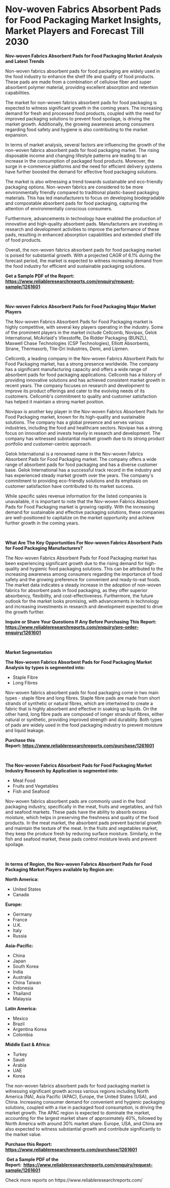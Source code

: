 <p><h1>Nov-woven Fabrics Absorbent Pads for Food Packaging Market Insights, Market Players and Forecast Till 2030</h1></p><p><strong>Nov-woven Fabrics Absorbent Pads for Food Packaging Market Analysis and Latest Trends</strong></p>
<p><p>Non-woven fabrics absorbent pads for food packaging are widely used in the food industry to enhance the shelf life and quality of food products. These pads are made from a combination of cellulose fiber and super absorbent polymer material, providing excellent absorption and retention capabilities.</p><p>The market for non-woven fabrics absorbent pads for food packaging is expected to witness significant growth in the coming years. The increasing demand for fresh and processed food products, coupled with the need for improved packaging solutions to prevent food spoilage, is driving the market growth. Additionally, the growing awareness among consumers regarding food safety and hygiene is also contributing to the market expansion.</p><p>In terms of market analysis, several factors are influencing the growth of the non-woven fabrics absorbent pads for food packaging market. The rising disposable income and changing lifestyle patterns are leading to an increase in the consumption of packaged food products. Moreover, the surge in e-commerce platforms and the need for efficient delivery systems have further boosted the demand for effective food packaging solutions.</p><p>The market is also witnessing a trend towards sustainable and eco-friendly packaging options. Non-woven fabrics are considered to be more environmentally friendly compared to traditional plastic-based packaging materials. This has led manufacturers to focus on developing biodegradable and compostable absorbent pads for food packaging, capturing the attention of environmentally conscious consumers.</p><p>Furthermore, advancements in technology have enabled the production of innovative and high-quality absorbent pads. Manufacturers are investing in research and development activities to improve the performance of these pads, resulting in enhanced absorption capabilities and extended shelf life of food products.</p><p>Overall, the non-woven fabrics absorbent pads for food packaging market is poised for substantial growth. With a projected CAGR of 6.1% during the forecast period, the market is expected to witness increasing demand from the food industry for efficient and sustainable packaging solutions.</p></p>
<p><strong>Get a Sample PDF of the Report:&nbsp; <a href="https://www.reliableresearchreports.com/enquiry/request-sample/1261601">https://www.reliableresearchreports.com/enquiry/request-sample/1261601</a></strong></p>
<p>&nbsp;</p>
<p><strong>Nov-woven Fabrics Absorbent Pads for Food Packaging Major Market Players</strong></p>
<p><p>The Nov-woven Fabrics Absorbent Pads for Food Packaging market is highly competitive, with several key players operating in the industry. Some of the prominent players in the market include Cellcomb, Novipax, Gelok International, McAirlaid's Vliesstoffe, De Ridder Packaging (BUNZL), Maxwell Chase Technologies (CSP Technologies), Elliott Absorbents, Sirane, Thermasorb, Tite-Dri Industries, Demi, and Lipmen.</p><p>Cellcomb, a leading company in the Nov-woven Fabrics Absorbent Pads for Food Packaging market, has a strong presence worldwide. The company has a significant manufacturing capacity and offers a wide range of absorbent pads for food packaging applications. Cellcomb has a history of providing innovative solutions and has achieved consistent market growth in recent years. The company focuses on research and development to improve its product offerings and cater to the evolving needs of its customers. Cellcomb's commitment to quality and customer satisfaction has helped it maintain a strong market position.</p><p>Novipax is another key player in the Nov-woven Fabrics Absorbent Pads for Food Packaging market, known for its high-quality and sustainable solutions. The company has a global presence and serves various industries, including the food and healthcare sectors. Novipax has a strong focus on innovation and invests heavily in research and development. The company has witnessed substantial market growth due to its strong product portfolio and customer-centric approach.</p><p>Gelok International is a renowned name in the Nov-woven Fabrics Absorbent Pads for Food Packaging market. The company offers a wide range of absorbent pads for food packaging and has a diverse customer base. Gelok International has a successful track record in the industry and has experienced steady market growth over the years. The company's commitment to providing eco-friendly solutions and its emphasis on customer satisfaction have contributed to its market success.</p><p>While specific sales revenue information for the listed companies is unavailable, it is important to note that the Nov-woven Fabrics Absorbent Pads for Food Packaging market is growing rapidly. With the increasing demand for sustainable and effective packaging solutions, these companies are well-positioned to capitalize on the market opportunity and achieve further growth in the coming years.</p></p>
<p>&nbsp;</p>
<p><strong>What Are The Key Opportunities For Nov-woven Fabrics Absorbent Pads for Food Packaging Manufacturers?</strong></p>
<p><p>The Nov-woven Fabrics Absorbent Pads for Food Packaging market has been experiencing significant growth due to the rising demand for high-quality and hygienic food packaging solutions. This can be attributed to the increasing awareness among consumers regarding the importance of food safety and the growing preference for convenient and ready-to-eat foods. The market data indicates a steady increase in the adoption of non-woven fabrics for absorbent pads in food packaging, as they offer superior absorbency, flexibility, and cost-effectiveness. Furthermore, the future outlook for the market looks promising, with advancements in technology and increasing investments in research and development expected to drive the growth further.</p></p>
<p><strong>Inquire or Share Your Questions If Any Before Purchasing This Report: <a href="https://www.reliableresearchreports.com/enquiry/pre-order-enquiry/1261601">https://www.reliableresearchreports.com/enquiry/pre-order-enquiry/1261601</a></strong></p>
<p>&nbsp;</p>
<p><strong>Market Segmentation</strong></p>
<p><strong>The Nov-woven Fabrics Absorbent Pads for Food Packaging Market Analysis by types is segmented into:</strong></p>
<p><ul><li>Staple Fibre</li><li>Long Fibres</li></ul></p>
<p><p>Nov-woven fabrics absorbent pads for food packaging come in two main types - staple fibre and long fibres. Staple fibre pads are made from short strands of synthetic or natural fibres, which are intertwined to create a fabric that is highly absorbent and effective in soaking up liquids. On the other hand, long fibre pads are composed of longer strands of fibres, either natural or synthetic, providing improved strength and durability. Both types of pads are widely used in the food packaging industry to prevent moisture and liquid leakage.</p></p>
<p><strong>Purchase this Report:&nbsp;<a href="https://www.reliableresearchreports.com/purchase/1261601">https://www.reliableresearchreports.com/purchase/1261601</a></strong></p>
<p>&nbsp;</p>
<p><strong>The Nov-woven Fabrics Absorbent Pads for Food Packaging Market Industry Research by Application is segmented into:</strong></p>
<p><ul><li>Meat Food</li><li>Fruits and Vegetables</li><li>Fish and Seafood</li></ul></p>
<p><p>Nov-woven fabrics absorbent pads are commonly used in the food packaging industry, specifically in the meat, fruits and vegetables, and fish and seafood markets. These pads have the ability to absorb excess moisture, which helps in preserving the freshness and quality of the food products. In the meat market, the absorbent pads prevent bacterial growth and maintain the texture of the meat. In the fruits and vegetables market, they keep the produce fresh by reducing surface moisture. Similarly, in the fish and seafood market, these pads control moisture levels and prevent spoilage.</p></p>
<p>&nbsp;</p>
<p><strong>In terms of Region, the Nov-woven Fabrics Absorbent Pads for Food Packaging Market Players available by Region are:</strong></p>
<p>
    <p> <strong> North America: </strong>
        <ul>
            <li>United States</li>
            <li>Canada</li>
        </ul>
        </p> 
    <p> <strong> Europe: </strong>
        <ul>
            <li>Germany</li>
            <li>France</li>
            <li>U.K.</li>
            <li>Italy</li>
            <li>Russia</li>
        </ul>
        </p> 
    <p> <strong> Asia-Pacific: </strong>
        <ul>
            <li>China</li>
            <li>Japan</li>
            <li>South Korea</li>
            <li>India</li>
            <li>Australia</li>
            <li>China Taiwan</li>
            <li>Indonesia</li>
            <li>Thailand</li>
            <li>Malaysia</li>
        </ul>
        </p> 
    <p> <strong> Latin America: </strong>
        <ul>
            <li>Mexico</li>
            <li>Brazil</li>
            <li>Argentina Korea</li>
            <li>Colombia</li>
        </ul>
        </p> 
    <p> <strong> Middle East & Africa: </strong>
        <ul>
            <li>Turkey</li>
            <li>Saudi</li>
            <li>Arabia</li>
            <li>UAE</li>
            <li>Korea</li>
        </ul>
    </p>
    </p>
<p><p>The non-woven fabrics absorbent pads for food packaging market is witnessing significant growth across various regions including North America (NA), Asia Pacific (APAC), Europe, the United States (USA), and China. Increasing consumer demand for convenient and hygienic packaging solutions, coupled with a rise in packaged food consumption, is driving the market growth. The APAC region is expected to dominate the market, accounting for the largest market share of approximately 40%, followed by North America with around 30% market share. Europe, USA, and China are also expected to witness substantial growth and contribute significantly to the market value.</p></p>
<p><strong>Purchase this Report: <a href="https://www.reliableresearchreports.com/purchase/1261601">https://www.reliableresearchreports.com/purchase/1261601</a></strong></p>
<p>&nbsp;<strong>Get a Sample PDF of the Report:&nbsp;&nbsp;<a href="https://www.reliableresearchreports.com/enquiry/request-sample/1261601">https://www.reliableresearchreports.com/enquiry/request-sample/1261601</a></strong></p>
<p><strong></strong></p>
<p>Check more reports on https://www.reliableresearchreports.com/</p>